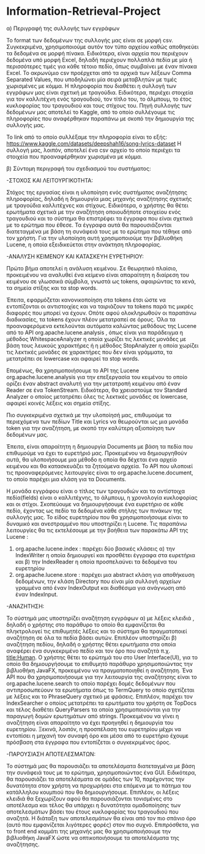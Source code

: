 # Information-Retrieval-Project

α) Περιγραφή της συλλογής των εγγράφων 

Το format των δεδομένων της συλλογής μας είναι σε μορφή csv. Συγκεκριμένα, χρησιμοποιούμε αυτόν τον τύπο αρχείου καθώς αποθηκεύει τα δεδομένα σε μορφή πίνακα. Ειδικότερα, είναι αρχεία που περιέχουν δεδομένα υπό μορφή Excel, δηλαδή περιέχουν πολλαπλά πεδία με μία ή περισσότερες τιμές για κάθε τέτοιο πεδίο, όπως συμβαίνει με έναν πίνακα Excel. Το ακρωνύμιο csv προέρχεται από τα αρχικά των λέξεων Comma Separated Values, που υποδηλώνει μία σειρά μεταβλητών με τιμές χωρισμένες με κόμμα. 
Η πληροφορία που διαθέτει η συλλογή των εγγράφων μας είναι σχετική με τραγούδια. Ειδικότερα, περιέχει στοιχεία για τον καλλιτέχνη ενός τραγουδιού, τον τίτλο του, το άλμπουμ, το έτος κυκλοφορίας του τραγουδιού και τους στίχους του. 
Πηγή συλλογής των δεδομένων μας αποτελεί το Kaggle, από το οποίο συλλέγουμε τις πληροφορίες που αναφέρθηκαν παραπάνω με σκοπό την δημιουργία της συλλογής μας.

Το link από το οποίο συλλέξαμε την πληροφορία είναι το εξής:
https://www.kaggle.com/datasets/deepshah16/song-lyrics-dataset
Η συλλογή μας, λοιπόν, αποτελεί ένα csv αρχείο το οποίο περιέχει τα στοιχεία που προαναφέρθηκαν χωρισμένα με κόμμα.




β) Σύντομη περιγραφή του σχεδιασμού του συστήματος:

-ΣΤΟΧΟΣ ΚΑΙ ΛΕΙΤΟΥΡΓΙΚΟΤΗΤΑ:

  Στόχος της εργασίας είναι η υλοποίηση ενός συστήματος αναζήτησης πληροφορίας, δηλαδή η δημιουργία μιας μηχανής αναζήτησης σχετικής με τραγούδια καλλιτέχνες και στίχους.
Ειδικότερα, ο χρήστης θα θέτει ερωτήματα σχετικά με την αναζήτηση οποιουδήποτε στοιχείου ενός τραγουδιού και το σύστημα θα επιστρέφει τα έγγραφα που είναι σχετικά με το ερώτημα που έθεσε. Τα έγγραφα αυτά θα παρουσιάζονται διατεταγμένα με βάση τη συνάφειά τους με το ερώτημα που τέθηκε από τον χρήστη. Για την υλοποίηση αυτή χρησιμοποιούμε την βιβλιοθήκη Lucene, η οποία εξειδικεύεται στην ανάκτηση πληροφορίας.

-ΑΝΑΛΥΣΗ ΚΕΙΜΕΝΟΥ ΚΑΙ ΚΑΤΑΣΚΕΥΗ ΕΥΡΕΤΗΡΙΟΥ:

  Πρώτο βήμα αποτελεί η ανάλυση κειμένου. Σε θεωρητικό πλαίσιο, προκειμένου να αναλυθεί ένα κείμενο είναι απαραίτητη η διαίρεση του κειμένου σε γλωσσικά σύμβολα, γνωστά ως tokens, αφαιρώντας τα κενά, τα σημεία στίξης και τα stop words.
  
  Έπειτα, εφαρμόζεται κανονικοποίηση στα tokens έτσι ώστε να εντοπίζονται οι αντιστοιχίες και να ταιριάζουν τα tokens παρά τις μικρές διαφορές που μπορεί να έχουν. Οπότε αφού ολοκληρωθούν οι παραπάνω διαδικασίες, τα tokens έχουν πλέον μετατραπεί σε όρους.
Όλα τα προαναφερόμενα εκτελούνται αυτόματα καλώντας μεθόδους της Lucene από το API org.apache.lucene.analysis , όπως είναι για παράδειγμα η μέθοδος WhitespaceAnalyzer η οποία χωρίζει τις λεκτικές μονάδες με βάση τους λευκούς χαρακτήρες ή η μέθοδος StopAnalyzer η οποία χωρίζει τις λεκτικές μονάδες σε χαρακτήρες που δεν είναι γράμματα, τα μετατρέπει σε lowercase και αφαιρεί τα stop words.

Επομένως, θα χρησιμοποιήσουμε το ΑPI της Lucene org.apache.lucene.analysis για την επεξεργασία του κειμένου το οποίο ορίζει έναν abstract αναλυτή για την μετατροπή κειμένου από έναν Reader σε ένα TokenStream. Ειδικότερα, θα χρειαστούμε τον Standard Analyzer ο οποίος μετατρέπει όλες τις λεκτικές μονάδες σε lowercase, αφαιρεί κοινές λέξεις και σημεία στίξης.

Πιο συγκεκριμένα σχετικά με την υλοποίησή μας, επιθυμούμε τα περιεχόμενα των πεδίων Title και Lyrics να θεωρούνται ως μια μονάδα token για την αναζήτηση, με σκοπό την καλύτερη αξιοποίηση των δεδομένων μας.

Έπειτα, είναι απαραίτητη η δημιουργία Documents με βάση τα πεδία που επιθυμούμε να έχει το ευρετήριό μας. Προκειμένου να δημιουργηθούν αυτά, θα υλοποιήσουμε μια μέθοδο η οποία θα δέχεται ένα αρχείο κειμένου και θα κατασκευάζει τα ζητούμενα αρχεία. Το API που υλοποιεί τις προαναφερόμενες λειτουργίες είναι το org.apache.lucene.document, το οποίο παρέχει μια κλάση για τα Documents.

Η μονάδα εγγράφου είναι ο τίτλος των τραγουδιών και τα αντίστοιχα πεδία(fields) είναι ο καλλιτέχνης, το άλμπουμ, η χρονολογία κυκλοφορίας και οι στίχοι. 
Σκοπεύουμε να δημιουργήσουμε ένα ευρετήριο σε κάθε πεδίο, έχοντας ως πεδίο τα δεδομένα κάθε στήλης των πινάκων της συλλογής μας. Το είδος ευρετηρίου που θα χρησιμοποιήσουμε είναι το δυναμικό και ανεστραμμένο που υποστηρίζει η Lucene.
Τις παραπάνω λειτουργίες θα τις εκτελέσουμε με την βοήθεια των παρακάτω API της Lucene :
1) org.apache.lucene.index : παρέχει δύο βασικές κλάσεις α) την IndexWriter η οποία δημιουργεί και προσθέτει έγγραφα στα ευρετήρια και β) την IndexReader η οποία προσπελαύνει τα δεδομένα του ευρετηρίου
2) org.apache.lucene.store : παρέχει μια abstract κλάση για αποθήκευση δεδομένων, την κλάση Directory που είναι μία συλλογή αρχείων γραμμένα από έναν IndexOutput και διαθέσιμα για ανάγνωση από έναν IndexInput. 

-ΑΝΑΖΗΤΗΣΗ:

  Το σύστημά μας υποστηρίζει αναζήτηση εγγράφων α) με λέξεις κλειδιά , δηλαδή ο χρήστης στο παράθυρο το οποίο θα εμφανίζεται θα πληκτρολογεί τις επιθυμητές λέξεις και το σύστημα θα πραγματοποιεί αναζήτηση σε όλα τα πεδία βάσει αυτών. Επιπλέον υποστηρίζει β) αναζήτηση πεδίου, δηλαδή ο χρήστης θέτει ερωτήματα στα οποία αναφέρει ένα συγκεκριμένο πεδίο και τον όρο που αναζητά π.χ. <title:Human>.
Ο χρήστης θέτει το ερώτημά του στο User Interface(UI), για το οποίο θα δημιουργήσουμε το επιθυμητό παράθυρο χρησιμοποιώντας την βιβλιοθήκη JavaFX, προκειμένου να πραγματοποιηθεί η αναζήτηση.
Ένα API που θα χρησιμοποιήσουμε για την λειτουργία της αναζήτησης είναι το org.apache.lucene.search το οποίο παρέχει δομές δεδομένων που αντιπροσωπεύουν τα ερωτήματα όπως το TermQuery το οποίο σχετίζεται με λέξεις και το PhraseQuery σχετικό με φράσεις. Επιπλέον, παρέχει τον IndexSearcher ο οποίος μετατρέπει τα ερωτήματα του χρήστη σε TopDocs και τέλος διαθέτει QueryParsers τα οποία χρησιμοποιούνται για την παραγωγή δομών ερωτημάτων από strings.
Προκειμένου να γίνει η αναζήτηση είναι απαραίτητο να έχει προηγηθεί η δημιουργία του ευρετηρίου. Ξεκινά, λοιπόν, η προσπέλαση του ευρετηρίου μέχρι να εντοπίσει η μηχανή τον συναφή όρο και μέσα από το ευρετήριο έχουμε πρόσβαση στα έγγραφα που εντοπίζεται ο συγκεκριμένος όρος.

-ΠΑΡΟΥΣΙΑΣΗ ΑΠΟΤΕΛΕΣΜΑΤΩΝ:

  Το σύστημά μας θα παρουσιάζει τα αποτελέσματα διατεταγμένα με βάση την συνάφειά τους με το ερώτημα, χρησιμοποιώντας ένα GUI.
Ειδικότερα,  θα παρουσιάζει τα αποτελέσματα σε ομάδες των 10, παρέχοντας την δυνατότητα στον χρήστη να προχωρήσει στα επόμενα με το πάτημα του κατάλληλου κουμπιού που θα δημιουργήσουμε. Επιπλέον, οι λέξεις κλειδιά θα ξεχωρίζουν αφού θα παρουσιάζονται τονισμένες στο αποτέλεσμα και τέλος θα υπάρχει η δυνατότητα ομαδοποίησης των αποτελεσμάτων βάσει του έτους κυκλοφορίας του τραγουδιού που αναζητά. Η διάταξη των αποτελεσμάτων θα είναι από τον πιο σπάνιο  όρο (αυτό που εμφανίζεται λιγότερες φορές) στον πιο συχνό. 
Επιπρόσθετα, για το front end κομμάτι της μηχανής μας θα χρησιμοποιήσουμε την βιβλιοθήκη JavaFX ώστε να οπτικοποιήσουμε τα αποτελέσματα της αναζήτησης.
